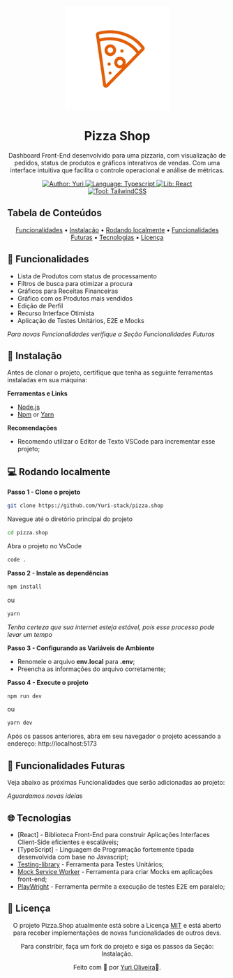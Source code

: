 <h1 align="center">
	<img src="github/assets/logo.png" alt="Logo"  width="240"><br><br>
    Pizza Shop
</h1>

<p align="center">
Dashboard Front-End desenvolvido para uma pizzaria, com visualização de pedidos, status de produtos e gráficos interativos de vendas. Com uma interface intuitiva que facilita o controle operacional e análise de métricas.</p>

<div>
    <p align="center">
    <a href="https://www.linkedin.com/in/yuri-silva99/" target="_blank">
        <img src="https://img.shields.io/static/v1?label=Author&message=Yuri&color=00ba6d&style=for-the-badge&logo=LinkedIn" alt="Author: Yuri">
    </a>
    <a href="#">
        <img src="https://img.shields.io/static/v1?label=Language&message=Typescript&color=blue&style=for-the-badge&logo=Typescript" alt="Language: Typescript">
    </a>
    <a href="#">
        <img src="https://img.shields.io/static/v1?label=Lib&message=React&color=cyan&style=for-the-badge&logo=React" alt="Lib: React">
    </a>
  <br>
    <a  href="#">
      <img  src="https://img.shields.io/static/v1?label=Tool&message=TailwindCSS&color=blue&style=for-the-badge&logo=TailwindCSS" alt="Tool: TailwindCSS">
    </a>
    </p>
</div>

## Tabela de Conteúdos

<p align="center">
 <a href="#Funcionalidades">Funcionalidades</a> •
 <a href="#Instalação">Instalação</a> • 
 <a href="#Rodando-localmente">Rodando localmente</a> • 
 <a href="#Funcionalidades-futuras">Funcionalidades Futuras</a> • 
 <a href="#Tecnologias">Tecnologias</a> • 
 <a href="#license">Licença</a>
</p>

## 🚀 Funcionalidades

- Lista de Produtos com status de processamento
- Filtros de busca para otimizar a procura
- Gráficos para Receitas Financeiras
- Gráfico com os Produtos mais vendidos
- Edição de Perfil
- Recurso Interface Otimista
- Aplicação de Testes Unitários, E2E e Mocks

*Para novas Funcionalidades verifique a Seção Funcionalidades Futuras*

## 📕 Instalação

Antes de clonar o projeto, certifique que tenha as seguinte ferramentas instaladas em sua máquina: 

**Ferramentas e Links**
- [Node.js](https://nodejs.org/en/)
- [Npm](https://www.npmjs.com/) or [Yarn](https://yarnpkg.com/)

**Recomendações**
- Recomendo utilizar o Editor de Texto VSCode para incrementar esse projeto;

## 💻 Rodando localmente

**Passo 1 - Clone o projeto**
 ```bash
git clone https://github.com/Yuri-stack/pizza.shop
```

Navegue até o diretório principal do projeto 
```bash
cd pizza.shop
```

Abra o projeto no VsCode

```bash
code .
```

**Passo 2 - Instale as dependências**

```bash
npm install
```

ou

```bash
yarn
```

*Tenha certeza que sua internet esteja estável, pois esse processo pode levar um tempo*

**Passo 3 - Configurando as Variáveis de Ambiente**

* Renomeie o arquivo **env.local** para **.env**;
* Preencha as informações do arquivo corretamente;

**Passo 4 - Execute o projeto**

```bash
npm run dev
```
ou

```bash
yarn dev
```

Após os passos anteriores, abra em seu navegador o projeto acessando a endereço: http://localhost:5173


## 🚧 Funcionalidades Futuras

Veja abaixo as próximas Funcionalidades que serão adicionadas ao projeto:

*Aguardamos novas ideias*

## 🌐 Tecnologias

- [React] - Biblioteca Front-End para construir Aplicações Interfaces Client-Side eficientes e escaláveis;
- [TypeScript] - Linguagem de Programação fortemente tipada desenvolvida com base no Javascript;
- [Testing-library]() - Ferramenta para Testes Unitários;
- [Mock Service Worker]() - Ferramenta para criar Mocks em aplicações front-end;
- [PlayWright]() - Ferramenta permite a execução de testes E2E em paralelo;

## 📝 Licença

<p align="center">
O projeto Pizza.Shop atualmente está sobre a Licença  <a href="https://choosealicense.com/licenses/mit/">MIT</a> e está aberto para receber implementações de novas funcionalidades de outros devs.  
</p>

<p align="center">
Para constribir, faça um fork do projeto e siga os passos da Seção: Instalação.
</p>

<p align="center">
Feito com 👺 por <a href="https://www.linkedin.com/in/yuri-silva99/">Yuri Oliveira</a>🚀.
</p>
